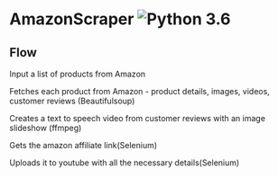 # AmazonScraper ![Python 3.6](https://img.shields.io/static/v1?label=Python&message=3.6%20|%203.7&color=blue)

## Flow

Input a list of products from Amazon

Fetches each product from Amazon - product details, images, videos, customer reviews (Beautifulsoup)

Creates a text to speech video from customer reviews with an image slideshow (ffmpeg)

Gets the amazon affiliate link(Selenium)

Uploads it to youtube with all the necessary details(Selenium)
